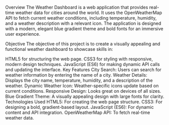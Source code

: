 Overview
The Weather Dashboard is a web application that provides real-time weather data for cities around the world. It uses the OpenWeatherMap API to fetch current weather conditions, including temperature, humidity, and a weather description with a relevant icon. The application is designed with a modern, elegant blue gradient theme and bold fonts for an immersive user experience.

Objective
The objective of this project is to create a visually appealing and functional weather dashboard to showcase skills in:

HTML5 for structuring the web page.
CSS3 for styling with responsive, modern design techniques.
JavaScript (ES6) for making dynamic API calls and updating the interface.
Key Features
City Search: Users can search for weather information by entering the name of a city.
Weather Details: Displays the city name, temperature, humidity, and a description of the weather.
Dynamic Weather Icon: Weather-specific icons update based on current conditions.
Responsive Design: Looks great on devices of all sizes.
Blue Gradient Theme: A visually appealing design with large fonts for clarity.
Technologies Used
HTML5: For creating the web page structure.
CSS3: For designing a bold, gradient-based layout.
JavaScript (ES6): For dynamic content and API integration.
OpenWeatherMap API: To fetch real-time weather data.
